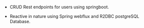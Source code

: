 * CRUD Rest endpoints for users using springboot.

* Reactive in nature using Spring webflux and R2DBC postgreSQL Database.
